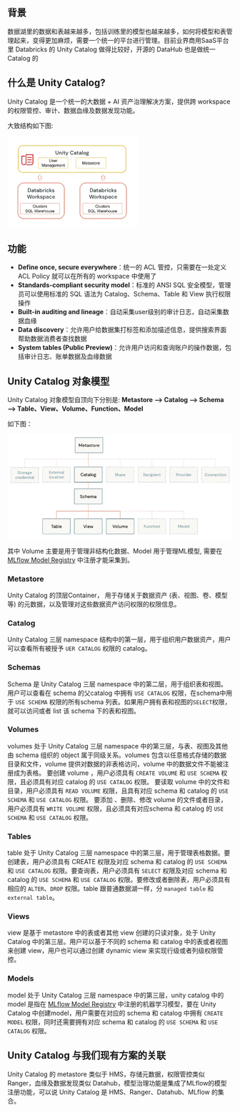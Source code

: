 ## 背景
数据湖里的数据和表越来越多，包括训练里的模型也越来越多，如何将模型和表管理起来，变得更加麻烦，需要一个统一的平台进行管理。目前业界商用SaaS平台里 Databricks 的 Unity Catalog 做得比较好，开源的 DataHub 也是做统一Catalog 的

## 什么是 Unity Catalog?
Unity Catalog 是一个统一的大数据 + AI 资产治理解决方案，提供跨 workspace 的权限管控、审计、数据血缘及数据发现功能。

大致结构如下图:

![结构图](images/img.png)

## 功能
- **Define once, secure everywhere**：统一的 ACL 管控，只需要在一处定义 ACL Policy 就可以在所有的 workspace 中使用了
- **Standards-compliant security model**：标准的 ANSI SQL 安全模型，管理员可以使用标准的 SQL 语法为 Catalog、Schema、Table 和 View 执行权限操作
- **Built-in auditing and lineage**：自动采集user级别的审计日志，自动采集数据血缘
- **Data discovery**：允许用户给数据集打标签和添加描述信息，提供搜索界面帮助数据消费者查找数据
- **System tables (Public Preview)**：允许用户访问和查询账户的操作数据，包括审计日志、账单数据及血缘数据

## Unity Catalog 对象模型
Unity Catalog 对象模型自顶向下分别是: **Metastore ——> Catalog ——> Schema ——> Table、View、Volume、Function、Model**

如下图：

![对象模型图](images/img_1.png)

其中 Volume 主要是用于管理非结构化数据、Model 用于管理ML模型, 需要在 [MLflow Model Registry](https://www.mlflow.org/docs/latest/model-registry.html) 中注册才能采集到。

### Metastore
Unity Catalog 的顶层Container， 用于存储关于数据资产 (表、视图、卷、模型等) 的元数据，以及管理对这些数据资产访问权限的权限信息。

### Catalog
Unity Catalog 三层 namespace 结构中的第一层，用于组织用户数据资产，用户可以查看所有被授予 ``UER CATALOG`` 权限的 catalog。

### Schemas
Schema 是 Unity Catalog 三层 namespace 中的第二层，用于组织表和视图。用户可以查看在 schema 的父catalog 中拥有 ``USE CATALOG`` 权限，在schema中用于 ``USE SCHEMA`` 权限的所有schema 列表。如果用户拥有表和视图的`SELECT`权限，就可以访问或者 list 该 schema 下的表和视图。

### Volumes
volumes 处于 Unity Catalog 三层 namespace 中的第三层，与表、视图及其他由 schema 组织的 object 属于同级关系。volumes 包含以任意格式存储的数据目录和文件，volume 提供对数据的非表格访问，volume 中的数据文件不能被注册成为表格。
要创建 volume ，用户必须具有 ``CREATE VOLUME`` 和 ``USE SCHEMA`` 权限，且必须具有对应 catalog 的 ``USE CATALOG`` 权限。
要读取 volume 中的文件和目录，用户必须具有 ``READ VOLUME`` 权限，且具有对应 schema 和 catalog 的 ``USE SCHEMA`` 和 ``USE CATALOG`` 权限。
要添加 、删除、修改 volume 的文件或者目录，用户必须具有 ``WRITE VOLUME`` 权限，且必须具有对应schema 和 catalog 的 ``USE SCHEMA`` 和 ``USE CATALOG`` 权限。

### Tables
table 处于 Unity Catalog 三层 namespace 中的第三层，用于管理表格数据。要创建表，用户必须具有 CREATE 权限及对应 schema 和 catalog 的 ``USE SCHEMA`` 和 ``USE CATALOG`` 权限。要查询表，用户必须具有 ``SELECT`` 权限及对应 schema 和 catalog 的 ``USE SCHEMA`` 和 ``USE CATALOG`` 权限。要修改或者删除表，用户必须具有相应的 ``ALTER``、``DROP`` 权限。table 跟普通数据湖一样，分 `managed table` 和 `external table`。

### Views
view 是基于 metastore 中的表或者其他 view 创建的只读对象，处于 Unity Catalog 中的第三层。用户可以基于不同的 schema 和 catalog 中的表或者视图来创建 view，用户也可以通过创建 dynamic view 来实现行级或者列级权限管控。

### Models
model 处于 Unity Catalog 三层 namespace 中的第三层，unity catalog 中的 model 是指在 [MLflow Model Registry](https://www.mlflow.org/docs/latest/model-registry.html) 中注册的机器学习模型，要在 Unity Catalog 中创建model，用户需要在对应的 schema 和 catalog 中拥有 `CREATE MODEL` 权限，同时还需要拥有对应 schema 和 catalog 的 ``USE SCHEMA`` 和 ``USE CATALOG`` 权限。

## Unity Catalog 与我们现有方案的关联
Unity Catalog 的 metastore 类似于 HMS，存储元数据，权限管控类似 Ranger，血缘及数据发现类似 Datahub，模型治理功能是集成了MLflow的模型注册功能，可以说 Unity Catalog 是 HMS、Ranger、Datahub、MLflow 的集合。

